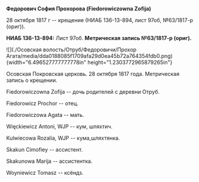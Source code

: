 **Федорович София Прохорова (Fiedorowiczowna Zofija)**

28 октября 1817 г -- крещение (НИАБ 136-13-894, лист 97об, №63/1817-р
(ориг)).

**НИАБ 136-13-894:** Лист 97об. **Метрическая запись №63/1817-р
(ориг).**

![](./Осовская волость/Отруб/Федоровичи/Прохор Агата/media/dda0188085f1709afa29d0ea45b72a764354fdb0.png){width="6.496527777777778in"
height="1.2303772965879265in"}

Осовская Покровская церковь. 28 октября 1817 года. Метрическая запись о
крещении.

Fiedorowiczowna Zofija -- дочь родителей с деревни Отруб.

Fiedorowicz Prochor -- отец.

Fiedorowiczowa Agata -- мать.

Więckiewicz Antoni, WJP -- кум, шляхтич.

Kulwiecowa Rozalia, WJP -- кума,шляхтянка.

Skakun Cimofiey -- ассистент.

Skakunowa Marija -- ассистентка.

Woyniewicz Tomasz -- ксёндз.
